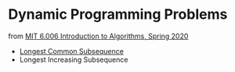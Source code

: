 # Dynamic Programming Problems

from [MIT 6.006 Introduction to Algorithms, Spring 2020](https://www.youtube.com/playlist?list=PLUl4u3cNGP63EdVPNLG3ToM6LaEUuStEY)

- [Longest Common Subsequence](dp/lcs)
- Longest Increasing Subsequence
